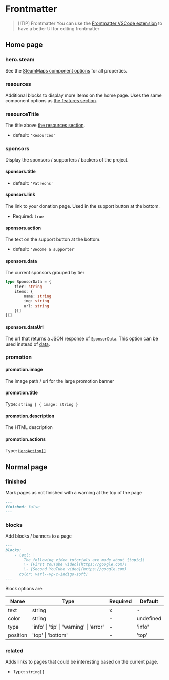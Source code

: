# Frontmatter

> [!TIP] Frontmatter
> You can use the [Frontmatter VSCode extension]() to have a better UI for editing frontmatter

## Home page

### hero.steam

See the [SteamMaps component options](components#steammaps) for all properties.

### resources

Additional blocks to display more items on the home page. Uses the same component options as [the features section](https://vitepress.dev/reference/default-theme-home-page#features-section).

### resourceTitle

The title above [the resources section](#resources).

- default: `'Resources'`

### sponsors

Display the sponsors / supporters / backers of the project

#### sponsors.title

- default: `'Patreons'`

#### sponsors.link

The link to your donation page. Used in the support button at the bottom.

- Required: `true`

#### sponsors.action

The text on the support button at the bottom.

- default: `'Become a supporter'`

#### sponsors.data

The current sponsors grouped by tier

```ts
type SponsorData = {
    tier: string
    items: {
        name: string
        img: string
        url: string
    }[]
}[]
```

#### sponsors.dataUrl

The url that returns a JSON response of `SponsorData`. This option can be used instead of [data](#sponsors-data).

### promotion

#### promotion.image

The image path / url for the large promotion banner

#### promotion.title

Type: `string | { image: string }`

#### promotion.description

The HTML description

#### promotion.actions

Type: [`HeroAction[]`](https://vitepress.dev/reference/default-theme-home-page#hero-section)

## Normal page

### finished

Mark pages as not finished with a warning at the top of the page

```md
---
finished: false
---
```

### blocks

Add blocks / banners to a page

```md
---
blocks:
    - text: |
        The following video tutorials are made about {topic}\
        \- [First YouTube video](https://google.com)\
        \- [Second YouTube video](https://google.com)
      color: var(--vp-c-indigo-soft)
---
```

Block options are:

| Name     | Type                                    | Required | Default   |
| -------- | --------------------------------------- | -------- | --------- |
| text     | string                                  | x        | -         |
| color    | string                                  | -        | undefined |
| type     | 'info' \| 'tip' \| 'warning' \| 'error' | -        | 'info'    |
| position | 'top' \| 'bottom'                       | -        | 'top'     |

### related

Adds links to pages that could be interesting based on the current page.

- Type: `string[]`
